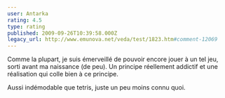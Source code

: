 ```yaml
---
user: Antarka
rating: 4.5
type: rating
published: 2009-09-26T10:39:58.000Z
legacy_url: http://www.emunova.net/veda/test/1823.htm#comment-12069
---
```

Comme la plupart, je suis émerveillé de pouvoir encore jouer à un tel jeu, sorti avant ma naissance (de peu). Un principe réellement addictif et une réalisation qui colle bien à ce principe.

Aussi indémodable que tetris, juste un peu moins connu quoi.